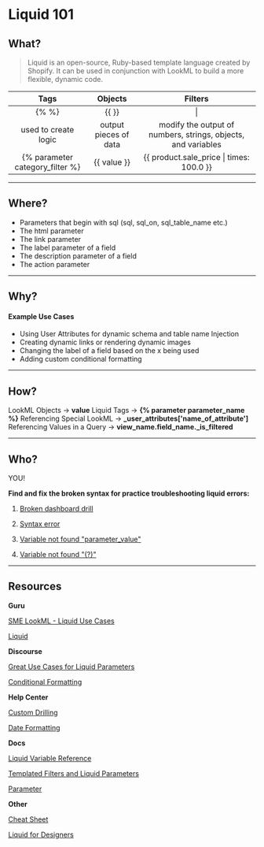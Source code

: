 # Liquid 101

## What?
>Liquid is an open-source, Ruby-based template language created by Shopify.
It can be used in conjunction with LookML to build a more flexible, dynamic code.

| Tags | Objects | Filters |
| :---: |:---:| :---:|
| {%      %} | {{      }} | \|  |
| used to create logic | output pieces of data | modify the output of numbers, strings, objects, and variables
| {% parameter category_filter %} | {{ value }} | {{ product.sale_price \| times: 100.0 }} |

---


## Where?
- Parameters that begin with sql (sql, sql_on, sql_table_name etc.)
- The html parameter
- The link parameter
- The label parameter of a field
- The description parameter of a field
- The action parameter


---

## Why?

#### Example Use Cases
- Using User Attributes for dynamic schema and table name Injection
- Creating dynamic links or rendering dynamic images
- Changing the label of a field based on the x being used
- Adding custom conditional formatting


---

## How?
LookML Objects        →    **value**
Liquid Tags             →    **{% parameter parameter_name %}**
Referencing Special LookML    →    **_user_attributes['name_of_attribute']**
Referencing Values in a Query   →    **view_name.field_name._is_filtered**

---

## Who?

YOU!

**Find and fix the broken syntax for practice troubleshooting liquid errors:**

1. [Broken dashboard drill](https://dcl.dev.looker.com/explore/curls_training/order_items?qid=pTEdR0vbs7c2BQ0Re7eLPu)

2. [Syntax error](https://dcl.dev.looker.com/explore/curls_training/users?toggle=fil&qid=RnXqDEb9cBlwX7kcoHA1Ff)

3. [Variable not found "parameter_value"](https://dcl.dev.looker.com/explore/curls_training/order_items?qid=DaOMl7hdQIyzmIbs0cKuZi)

4. [Variable not found "(?)"](https://dcl.dev.looker.com/explore/curls_training/order_items?qid=mYF3ZWbI2TrPNJicBfe8pF)


---

## Resources

**Guru**

[SME LookML - Liquid Use Cases](https://app.getguru.com/card/i6E5AEyT/SME-LookML-Liquid-Use-Cases)

[Liquid](https://app.getguru.com/card/yinpooKi/Liquid)

**Discourse**

[Great Use Cases for Liquid Parameters](https://discourse.looker.com/t/great-use-cases-for-parameter-fields/6099)

[Conditional Formatting](https://discourse.looker.com/t/conditional-formatting-of-color-or-images-within-table-cells-using-html/278)

**Help Center**

[Custom Drilling](https://help.looker.com/hc/en-us/articles/360001288228-Custom-Drilling-Using-HTML-and-Link)

[Date Formatting](https://help.looker.com/hc/en-us/articles/360023800253-Easy-Date-Formatting-with-Liquid)

**Docs**

[Liquid Variable Reference](https://docs.looker.com/reference/liquid-variables)

[Templated Filters and Liquid Parameters](https://docs.looker.com/data-modeling/learning-lookml/templated-filters)

[Parameter](https://docs.looker.com/reference/field-params/parameter)

**Other**

[Cheat Sheet](http://cheat.markdunkley.com/)

[Liquid for Designers](https://github.com/Shopify/liquid/wiki/Liquid-for-Designers)
